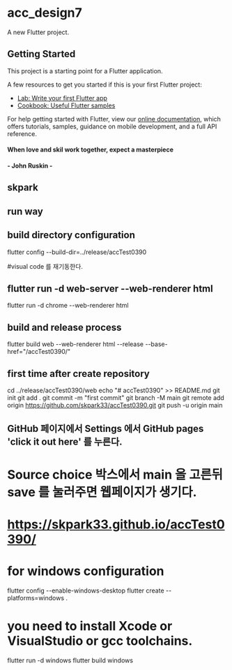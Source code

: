 # acc_design7

A new Flutter project.

## Getting Started

This project is a starting point for a Flutter application.

A few resources to get you started if this is your first Flutter project:

- [Lab: Write your first Flutter app](https://flutter.dev/docs/get-started/codelab)
- [Cookbook: Useful Flutter samples](https://flutter.dev/docs/cookbook)

For help getting started with Flutter, view our
[online documentation](https://flutter.dev/docs), which offers tutorials,
samples, guidance on mobile development, and a full API reference.


####
####  When love and skil work together, expect a masterpiece
####  - John Ruskin - 
####

##
## skpark
## run way
## build directory configuration
flutter config --build-dir=../release/accTest0390  

#visual code 를 재기동한다.
## flutter run -d web-server --web-renderer html
flutter run -d chrome --web-renderer html

## build and release process
flutter build web --web-renderer html --release --base-href="/accTest0390/"

## first time after create repository
cd ../release/accTest0390/web
echo "# accTest0390" >> README.md
git init
git add .
git commit -m "first commit"
git branch -M main
git remote add origin https://github.com/skpark33/accTest0390.git
git push -u origin main

## GitHub 페이지에서 Settings 에서 GitHub pages 'click it out here' 를 누른다.
# Source choice 박스에서 main 을 고른뒤 save 를 눌러주면 웹페이지가 생기다.
# https://skpark33.github.io/accTest0390/

# for windows configuration

flutter config --enable-windows-desktop 
flutter create --platforms=windows . 
# you need to install Xcode or VisualStudio or gcc toolchains.
flutter run -d windows
flutter build windows
